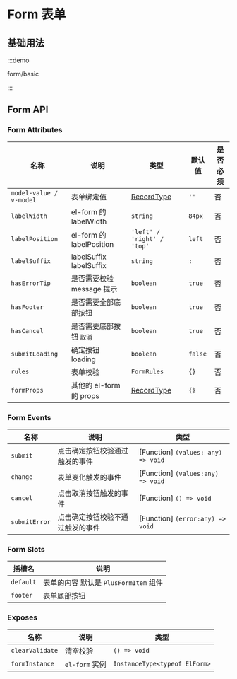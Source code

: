 # Form 表单

## 基础用法

:::demo

form/basic

:::

## Form API

### Form Attributes

| 名称                    | 说明                      | 类型                                           | 默认值  | 是否必须 |
| ----------------------- | ------------------------- | ---------------------------------------------- | ------- | -------- |
| `model-value / v-model` | 表单绑定值                | [RecordType](/components/type.html#recordtype) | `''`    | 否       |
| `labelWidth`            | el-form 的 labelWidth     | `string`                                       | `84px`  | 否       |
| `labelPosition`         | el-form 的 labelPosition  | `'left' / 'right' / 'top'`                     | `left`  | 否       |
| `labelSuffix`           | labelSuffix labelSuffix   | `string`                                       | `:`     | 否       |
| `hasErrorTip`           | 是否需要校验 message 提示 | `boolean`                                      | `true`  | 否       |
| `hasFooter`             | 是否需要全部底部按钮      | `boolean`                                      | `true`  | 否       |
| `hasCancel`             | 是否需要底部按钮 `取消`   | `boolean`                                      | `true`  | 否       |
| `submitLoading`         | 确定按钮 loading          | `boolean`                                      | `false` | 否       |
| `rules`                 | 表单校验                  | `FormRules`                                    | `{}`    | 否       |
| `formProps`             | 其他的 el-form 的 props   | [RecordType](/components/type.html#recordtype) | `{}`    | 否       |

### Form Events

| 名称          | 说明                             | 类型                               |
| ------------- | -------------------------------- | ---------------------------------- |
| `submit`      | 点击确定按钮校验通过触发的事件   | [Function] `(values: any) => void` |
| `change`      | 表单变化触发的事件               | [Function] `(values:any) => void`  |
| `cancel`      | 点击取消按钮触发的事件           | [Function] `() => void`            |
| `submitError` | 点击确定按钮校验不通过触发的事件 | [Function] `(error:any) => void`   |

### Form Slots

| 插槽名    | 说明                                  |
| --------- | ------------------------------------- |
| `default` | 表单的内容 默认是 `PlusFormItem` 组件 |
| `footer`  | 表单底部按钮                          |

### Exposes

| 名称            | 说明           | 类型                          |
| --------------- | -------------- | ----------------------------- |
| `clearValidate` | 清空校验       | `() => void`                  |
| `formInstance`  | `el-form` 实例 | `InstanceType<typeof ElForm>` |
